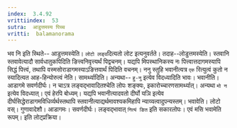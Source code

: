 ```yaml
---
index:  3.4.92
vrittiindex:  53
sutra:  आडुत्तमस्य पिच्च
vritti:  balamanorama 
---
```


भव नि इति स्थिते-- आडुत्तमस्येति। `लोटो लङ्व`दित्यतो लोट इत्यनुवर्तते। तदाह--लोडुत्तमस्येति। स्तवानि स्तवावेत्यादौ सार्वधातुकपिदिति ङित्त्वनिवृत्त्यर्थं पिद्वचनम्। यद्यपि मिपस्थानिकस्य नः पित्त्वात्तदागमस्यापि सिद्धं पित्त्वं, तथापि वस्मसोराडागमस्याऽङित्तवार्थं पिदिति वचनम्। ननु स्तुहि भवानीत्यत्र `एरु` रित्युत्वं कुतो न स्यादित्यत आह-हिन्योरुत्वं नेति। सामर्थ्यादिति। अन्यथा-- `हु-नु` इत्येव विदध्यादिति भावः। भवानीति। आडागमे सवर्णदीर्घः। न चाऽत्र लङ्वद्भावादितश्चेति लोपः शङ्क्यः, इकारोच्चारणसामर्थ्यात्। अन्यथा `मो न` इत्येव विदध्यात्। एवं हेरपि बोध्यम्। यद्यपि भवानीत्यादवतो दीर्घो यञि इत्येव दीर्घसिद्धेराडागमविधिर्व्यर्थस्तथापि स्तवानीत्याद्यर्थमावश्यकमिहापि न्याय्यत्वादुपन्यस्तम्। भवावेति। लोटो वस्। गुणावादेशौ। आडागमः। सवर्णदीर्घः। लङ्वद्भावात् `नित्यं ङित` इति सकारलोपः। एवं मसि भवामेति रूपम्। इति लोट्प्रक्रिया। 

